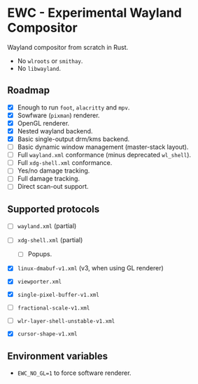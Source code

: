 # EWC - Experimental Wayland Compositor

Wayland compositor from scratch in Rust.

- No `wlroots` or `smithay`.
- No `libwayland`.

## Roadmap

- [x] Enough to run `foot`, `alacritty` and `mpv`.
- [x] Sowfware (`pixman`) renderer.
- [x] OpenGL renderer.
- [x] Nested wayland backend.
- [x] Basic single-output drm/kms backend.
- [ ] Basic dynamic window management (master-stack layout).
- [ ] Full `wayland.xml` conformance (minus deprecated `wl_shell`).
- [ ] Full `xdg-shell.xml` conformance.
- [ ] Yes/no damage tracking.
- [ ] Full damage tracking.
- [ ] Direct scan-out support.

## Supported protocols

- [ ] `wayland.xml` (partial)
- [ ] `xdg-shell.xml` (partial)
    - [ ] Popups.
- [x] `linux-dmabuf-v1.xml` (v3, when using GL renderer)
- [x] `viewporter.xml`
- [x] `single-pixel-buffer-v1.xml`
- [ ] `fractional-scale-v1.xml`
- [ ] `wlr-layer-shell-unstable-v1.xml`
- [x] `cursor-shape-v1.xml`


## Environment variables

- `EWC_NO_GL=1` to force software renderer.
